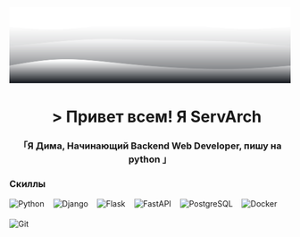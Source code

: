 ![> Привет всем! Я ServArch](https://raw.githubusercontent.com/Qu1nel/Qu1nel/182f0eb3cd4fea058ecc4dd1c60387213f260f39/.github/assets/svg/waves-white.svg)

<div id="toc">
  <ul align="center" style="list-style: none">
    <summary>
      <h1>
        > Привет всем! Я ServArch
      </h1>
    </summary>
  </ul>
</div>

 **<h3 align="center">「Я Дима, Начинающий Backend Web Developer, пишу на python 」</h3>**

 **<h3 align="left">Скиллы</h3>**

<div style="display: flex; flex-wrap: wrap; gap: 8px; justify-content: left;"><img src="https://camo.githubusercontent.com/1736f741ccc2d2083c7fda0012b8c459123b95e1c0c7c52f0f134d94a189535e/68747470733a2f2f696d672e736869656c64732e696f2f62616467652f2d507974686f6e2d3436613266313f7374796c653d666c61742d737175617265266c6f676f3d507974686f6e266c6f676f436f6c6f723d626c61636b26636f6c6f723d7768697465" height="28" alt="Python" style="margin-right: 8px"> <img src="https://camo.githubusercontent.com/995427ce787d6ce95eea3accf9d0d93ad9fef4e4049f3bea8fda33d23646c961/68747470733a2f2f696d672e736869656c64732e696f2f62616467652f2d446a616e676f2d3844443646393f7374796c653d666c61742d737175617265266c6f676f3d646a616e676f266c6f676f436f6c6f723d626c61636b26636f6c6f723d7768697465" height="28" alt="Django" style="margin-right: 8px"> <img src="https://camo.githubusercontent.com/0e04e8db4e7b4d6acd5be7e75ce8f831d439179a93dac898b43808119d3ceecf/68747470733a2f2f696d672e736869656c64732e696f2f62616467652f2d506f737467726553514c2d3436613266313f7374796c653d666c61742d737175617265266c6f676f3d706f737467726573716c266c6f676f436f6c6f723d626c61636b26636f6c6f723d7768697465" height="28" alt="Flask" style="margin-right: 8px"> <img src="https://camo.githubusercontent.com/240a99f7a50238e1497f9080795e01d1dd1293812063295ea5457eb96fc12d3a/68747470733a2f2f696d672e736869656c64732e696f2f62616467652f2d446f636b65722d3436613266313f7374796c653d666c61742d737175617265266c6f676f3d646f636b6572266c6f676f436f6c6f723d626c61636b26636f6c6f723d7768697465" height="28" alt="FastAPI" style="margin-right: 8px"> <img src="https://camo.githubusercontent.com/d257ab218d4e0c155a70b0cb32b5752ccce7c796d58250b69e34b4f1d404c024/68747470733a2f2f696d672e736869656c64732e696f2f62616467652f2d4769742d4630353033323f7374796c653d666c61742d737175617265266c6f676f3d676974266c6f676f436f6c6f723d626c61636b26636f6c6f723d7768697465" height="28" alt="PostgreSQL" style="margin-right: 8px"> <img src="https://camo.githubusercontent.com/f4b62a9e2ec1ca280a45f4eabda75676320ebece43236ac7738b972349fd370e/68747470733a2f2f696d672e736869656c64732e696f2f62616467652f2d4769744875622d3436613266313f7374796c653d666c61742d737175617265266c6f676f3d676974687562266c6f676f436f6c6f723d626c61636b26636f6c6f723d7768697465" height="28" alt="Docker" style="margin-right: 8px"> <img src="https://camo.githubusercontent.com/f4b62a9e2ec1ca280a45f4eabda75676320ebece43236ac7738b972349fd370e/68747470733a2f2f696d672e736869656c64732e696f2f62616467652f2d4769744875622d3436613266313f7374796c653d666c61742d737175617265266c6f676f3d676974687562266c6f676f436f6c6f723d626c61636b26636f6c6f723d7768697465" height="28" alt="Git" style="margin-right: 8px"></div>

